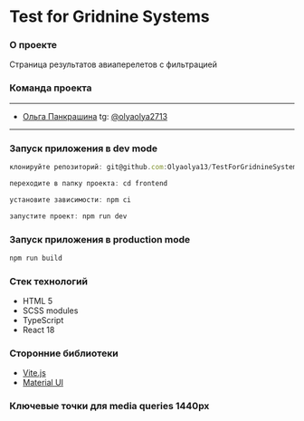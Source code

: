 # Test for Gridnine Systems

### О проекте

Страница результатов авиаперелетов с фильтрацией

### Команда проекта

---

- [Ольга Панкрашина](https://github.com/Olyaolya13) tg: [@olyaolya2713](https://t.me/olyaolya2713)

---

### Запуск приложения в dev mode

```javascript
клонируйте репозиторий: git@github.com:Olyaolya13/TestForGridnineSystems.git

переходите в папку проекта: cd frontend

установите зависимости: npm ci

запустите проект: npm run dev
```

### Запуск приложения в production mode

```javascript
npm run build
```

### Стек технологий

- HTML 5
- SCSS modules
- TypeScript
- React 18

### Сторонние библиотеки

- [Vite.js](https://vitejs.dev/)
- [Material UI](https://mui.com/)

### Ключевые точки для media queries 1440px
